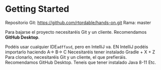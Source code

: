 # Getting Started

Repositorio Git: https://github.com/rtordable/hands-on.git  Rama: master

Para bajarse el proyecto necesitaréis Git y un cliente.  Recomendamos **GitHub Desktop**.

Podéis usar cualquier IDE`adffasd`, pero en IntelliJ va.
EN IntelliJ podéis importarlo haciendo A-> B-> C
Necesitaréis tener instalado Gradle + X + Z
Para clonarlo, necesitaréis Git y un cliente, el que prefieráis. Recomendamos GitHub Desktop.
Teneís que tener instalado Java 8-11
Etc.